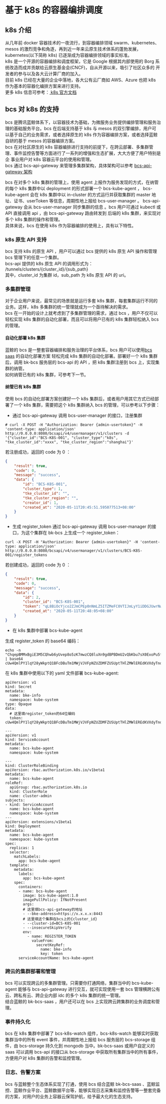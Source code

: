 # 基于 k8s 的容器编排调度

## k8s 介绍
从几年前 docker 容器技术的一夜流行，到容器编排领域 swarm、kubernetes、mesos 的激烈竞争和角逐，再到近一年来云原生技术体系的蓬勃发展，
kubernetes(以下简称 k8s) 已逐渐成为容器编排领域的事实标准。  
k8s 是一个开源的容器编排和调度框架，它是 Google 根据其内部使用的 Borg 系统改造而成并贡献给云原生基金会(CNCF)，自从开源以来，吸引了社区众多的
开发者的参与以及各大云计算厂商的加入。  
目前 k8s 已经在大量的企业中落地，各大公有云厂商如 AWS、Azure 也把 k8s 作为基本的容器化编排方案来进行支持。  
更多 k8s 信息可参考：[ k8s 官方文档](https://kubernetes.io/zh/)

## bcs 对 k8s 的支持
bcs 是腾讯蓝鲸体系下，以容器技术为基础，为微服务业务提供编排管理和服务治理的基础服务平台。bcs 在后端支持基于 k8s 与 mesos 的双引擎编排，用户可
以基于自己的业务需求，或者选择原生的 k8s 作为容器编排方案，或者选择蓝鲸自研的基于 mesos 的容器编排方案。  
bcs 在对社区原生的 k8s 容器编排进行支持的前提下，在跨云部署、多集群管理、事件监控告警等方面进行了一系列的增强和生态扩展，大大方便了用户特别是企
事业用户对 k8s 容器云平台的使用和管理。  
bcs 通过 bcs-api-gateway 来管理多集群架构，具体架构可以参考  [bcs-api-gateway 架构](../bcs-api-gateway/api-gateway方案.md)

bcs 在对多个 k8s 集群的管理上，使用 agent 上报作为服务发现的方式，在纳管的每个 k8s 集群中以 deployment 的形式部署一个 bcs-kube-agent ，
bcs-kube-agent 会在 k8s 集群中以 in-cluster 的方式运行并获取集群的 master 地址、证书、userToken 等信息，周期性地上报给 bcs-user-manager 。
bcs-api-gateway 会从 bcs-user-manager 同步集群的信息 。bcs 用户可通过 kubectl 或 API 直接调用 api ，由 bcs-api-gateway 路由转发到
后端的 k8s 集群，来实现对多个 k8s 集群的操作和管理。  
具体来说，bcs 在使用 k8s 作为容器编排的使用上，具有以下特性。  

### k8s 原生 API 支持
bcs 支持 k8s 的原生 API ，用户可以通过 bcs 提供的 k8s 原生 API 操作和管理 bcs 管理下的任意一个集群。  
bcs-api 提供的 k8s 原生 API 的调用形式为：  
/tunnels/clusters/{cluster_id}/{sub_path}  
其中，cluster_id 为集群 id，sub_path 为 k8s 原生 API 的 uri。  

### 多集群管理
对于企业用户来说，最常见的场景就是运行多套 k8s 集群，每套集群运行不同的业务。这样，k8s 多集群的统一管理就成为一个亟待解决的需求。  
bcs 在一开始的设计上就考虑到了多集群管理的需求，通过 bcs ，用户不仅可以轻松实现 k8s 集群的自动化部署，而且可以将用户已有的 k8s 集群轻松纳入 bcs 的管理。  

#### 自动化部署 k8s 集群
蓝鲸的 bcs 是一整套容器编排和服务治理的平台体系，bcs 用户可以使用[bcs saas](https://github.com/Tencent/bk-bcs-saas) 的自动化部署方案
轻松完成 k8s 集群的自动化部署。部署好一个 k8s 集群后，调用 bk-bcs 服务层的 bcs-api 的 API ，把 k8s 集群注册到 bcs 上，实现集群的纳管。  
如何纳管已有的 k8s 集群，可参考下一节。

#### 纳管已有 k8s 集群
使用 bcs 的自动化部署方案创建好一个 k8s 集群后，或者用户用其它方式已经部署了一个 k8s 集群，需要把这个 k8s 集群纳入 bcs 的管理，可以参考以下步骤：  

- 通过 bcs-api-gateway 调用  bcs-user-manager 的接口，注册集群  
```
# curl -X POST -H "Authorization: Bearer {admin-usertoken}" -H 'content-type: application/json' http://0.0.0.0:8080/bcsapi/v4/usermanager/v1/clusters -d '{"cluster_id":"BCS-K8S-001", "cluster_type":"k8s", "tke_cluster_id":"xxxx", "tke_cluster_region":"shanghai"}'
```
若注册成功，返回的 code 为 0 ：
``` json
{
	"result": true,
	"code": 0,
	"message": "success",
	"data": {
		"id": "BCS-K8S-001",
		"cluster_type": 1,
		"tke_cluster_id": "",
		"tke_cluster_region": "",
		"creator_id": 1,
		"created_at": "2020-05-11T20:45:51.595077513+08:00"
	}
}
```

- 生成 register_token
通过 bcs-api-gateway 调用 bcs-user-manager 的接口，为这个集群在 bk-bcs 上生成一个 register_token：  
```
curl -X POST -H "Authorization: Bearer {admin-usertoken}" -H 'content-type: application/json' http://0.0.0.0:8080/bcsapi/v4/usermanager/v1/clusters/BCS-K8S-001/register_tokens
```
若创建成功，返回的 code 为 0 ：
``` json
{
	"result": true,
	"code": 0,
	"message": "success",
	"data": {
		"id": 2,
		"cluster_id": "BCS-K8S-001",
		"token": "qL8BiOcYjco2ZJmCPEp0nNmLZ5ITZMeFC0VTIJmLyY1iDDGJUwrNwmZLHCf0fRAPX8Duknn5SJgHnbEiP1GATk3uNGv55J12b7R4i4DUv4MghL4UCfKxLG9iTNrCknnd",
		"created_at": "2020-05-11T20:48:05+08:00"
	}
}
```

- 在 k8s 集群中部署 bcs-kube-agent  

生成 register_token 的 base64 编码：  
```
echo -n "ChqepBMMxBgiE3M5CQhwb6yUvep8o5zK7mwzCQ8luXn9gdBPBDmU2vQbKbu7sX0ExoPu5fwJm0PlJkvEqNumJ46sHDYgYUhqS09EH2VCl8VynDC3cs4dcFTN7XjSEG1d" | base64
cUw4QmlPY1lqY28yWkptQ1BFcDBuTm1MWjVJVFpNZUZDMFZUSUptTHlZMWlEREdKVXdyTndtWkxIQ2YwZlJBUFg4RHVrbm41U0pnSG5iRWlQMUdBVGszdU5HdjU1SjEyYjdSNGk0RFV2NE1naEw0VUNmS3hMRzlpVE5yQ2tubmQ=
```

在 k8s 集群中使用以下的 yaml 文件部署 bcs-kube-agent:  

```
apiVersion: v1
kind: Secret
metadata:
  name: bke-info
  namespace: kube-system
type: Opaque
data:
  # 这里填register_token的64位编码
  token: cUw4QmlPY1lqY28yWkptQ1BFcDBuTm1MWjVJVFpNZUZDMFZUSUptTHlZMWlEREdKVXdyTndtWkxIQ2YwZlJBUFg4RHVrbm41U0pnSG5iRWlQMUdBVGszdU5HdjU1SjEyYjdSNGk0RFV2NE1naEw0VUNmS3hMRzlpVE5yQ2tubmQ=
  
---
apiVersion: v1
kind: ServiceAccount
metadata:
  name: bcs-kube-agent
  namespace: kube-system
  
---
kind: ClusterRoleBinding
apiVersion: rbac.authorization.k8s.io/v1beta1
metadata:
  name: bcs-kube-agent
roleRef:
  apiGroup: rbac.authorization.k8s.io
  kind: ClusterRole
  name: cluster-admin
subjects:
- kind: ServiceAccount
  name: bcs-kube-agent
  namespace: kube-system
---
apiVersion: extensions/v1beta1
kind: Deployment
metadata:
  name: bcs-kube-agent
  namespace: kube-system
spec:
  replicas: 1
  selector:
    matchLabels:
      app: bcs-kube-agent
  template:
    metadata:
      labels:
        app: bcs-kube-agent
    spec:
      containers:
      - name: bcs-kube-agent
        image: bcs-kube-agent:1.0
        imagePullPolicy: IfNotPresent
        args:
        # 这里填bcs-api-gateway的地址
        - --bke-address=https://x.x.x.x:8443
        # 这里填这个集群在bcs上的{cluster_id}
        - --cluster-id=BCS-K8S-001
        - --insecureSkipVerify           
        env:
          - name: REGISTER_TOKEN
            valueFrom:
              secretKeyRef:
                name: bke-info
                key: token
      serviceAccountName: bcs-kube-agent
```


### 跨云的集群部署和管理 
bcs 可以实现跨云的多集群管理。只需要你打通网络，集群当中的 bcs-kube-agent 能够与 bcs-api-gateway 进行交互，就可实现使用一套 bcs 管理横跨公有云、跨私有云、跨企业内部 idc 的多个 k8s 集群的统一管理。  
结合蓝鲸的 bk-bcs-saas ，用户还可以在 bcs 上实现跨云跨集群的业务调度和管理。  

### 事件持久化
bcs 在 k8s 集群中部署了 bcs-k8s-watch 组件，bcs-k8s-watch 能够实时获取集群当中的所有 event 事件，并周期性地上报给 bcs 服务层的 bcs-storage 组件，由 bcs-storage 持久化到 mongodb 当中。bk-bcs-saas 或用户自定义的 saas 可以调用 bcs-api 的接口从 bcs-storage 中获取所有集群当中的所有事件，方便用户对 k8s 集群的告警和监控管理。

### 日志、告警方案
bcs 与蓝鲸整个生态体系实现了打通，使用 bcs 结合蓝鲸 bk-bcs-saas 、蓝鲸监控、蓝鲸作业平台、蓝鲸数据平台等，能够实现日志采集和监控告警等一整套完备的方案，对用户的业务上容器云保驾护航，给予最大化的生态支持。
